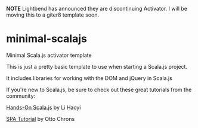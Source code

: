 **NOTE** Lightbend has announced they are discontinuing Activator. I will be moving this to a giter8 template soon.

# minimal-scalajs
Minimal Scala.js activator template

This is just a pretty basic template to use when starting a Scala.js project.

It includes libraries for working with the DOM and jQuery in Scala.js

If you're new to Scala.js, be sure to check out these great tutorials from the community:

[Hands-On Scala.js](http://www.lihaoyi.com/hands-on-scala-js/#Hands-onScala.js) by Li Haoyi

[SPA Tutorial](https://github.com/ochrons/scalajs-spa-tutorial) by Otto Chrons
